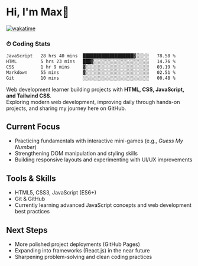 # Hi, I'm Max👋

[![wakatime](https://wakatime.com/badge/user/5f357981-1e66-44ef-ae81-f181857a2d5e.svg)](https://wakatime.com/@5f357981-1e66-44ef-ae81-f181857a2d5e)
### ⏱ Coding Stats
<!--START_SECTION:waka-->

```txt
JavaScript   28 hrs 40 mins  ███████████████████▓░░░░░   78.58 %
HTML         5 hrs 23 mins   ███▓░░░░░░░░░░░░░░░░░░░░░   14.76 %
CSS          1 hr 9 mins     ▓░░░░░░░░░░░░░░░░░░░░░░░░   03.19 %
Markdown     55 mins         ▓░░░░░░░░░░░░░░░░░░░░░░░░   02.51 %
Git          10 mins         ░░░░░░░░░░░░░░░░░░░░░░░░░   00.48 %
```

<!--END_SECTION:waka-->

Web development learner building projects with **HTML, CSS, JavaScript, and Tailwind CSS**.  
Exploring modern web development, improving daily through hands-on projects, and sharing my journey here on GitHub.

## Current Focus
- Practicing fundamentals with interactive mini-games (e.g., *Guess My Number*)  
- Strengthening DOM manipulation and styling skills  
- Building responsive layouts and experimenting with UI/UX improvements  

## Tools & Skills
- HTML5, CSS3, JavaScript (ES6+)  
- Git & GitHub  
- Currently learning advanced JavaScript concepts and web development best practices  

## Next Steps
- More polished project deployments (GitHub Pages)  
- Expanding into frameworks (React.js) in the near future  
- Sharpening problem-solving and clean coding practices  


